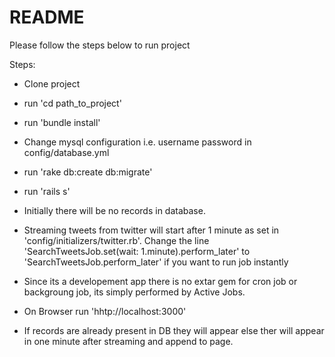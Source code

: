 # README

Please follow the steps below to run project

Steps:

* Clone project

* run 'cd path_to_project'

* run 'bundle install'

* Change mysql configuration i.e. username password in config/database.yml

* run 'rake db:create db:migrate'

* run 'rails s'

* Initially there will be no records in database.

* Streaming tweets from twitter will start after 1 minute as set in 'config/initializers/twitter.rb'. Change the line 'SearchTweetsJob.set(wait: 1.minute).perform_later' to 'SearchTweetsJob.perform_later' if you want to run job instantly

* Since its a developement app there is no extar gem for cron job or backgroung job, its simply performed by Active Jobs.

* On Browser run 'hhtp://localhost:3000'

* If records are already present in DB they will appear else ther will appear in one minute after streaming and append to page.
